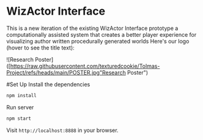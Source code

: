  # WizActor Interface
  This is a new iteration of the existing WizActor Interface prototype a computationally assisted system that creates a better player experience for visualizing author written procedurally generated worlds
Here's our logo (hover to see the title text):

![Research Poster]([https://raw.githubusercontent.com/texturedcookie/Tolmas-Project/refs/heads/main/POSTER.jpg"Research Poster")


#Set Up
Install the dependencies

```bash
npm install
```

Run server

```bash
npm start
```

Visit `http://localhost:8888` in your browser.



